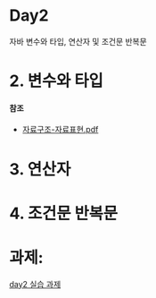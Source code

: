 # Day2

자바 변수와 타입, 연산자 및 조건문 반복문


# 2. 변수와 타입

#### 참조

 - [자료구조-자료표현.pdf](day2/자료구조-자료표현(2p).pdf)

# 3. 연산자

# 4. 조건문 반복문


# 과제:

 [day2 실습 과제](/day2/day2_homework.md)
